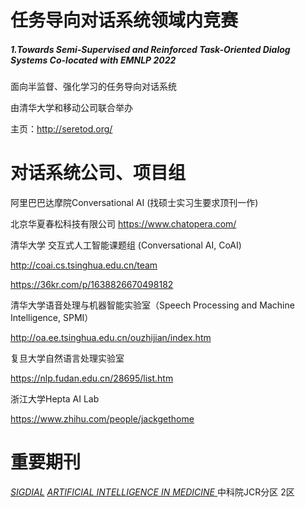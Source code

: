 # 任务导向对话系统领域内竞赛

##### 1.Towards Semi-Supervised and Reinforced Task-Oriented Dialog Systems Co-located with EMNLP 2022

面向半监督、强化学习的任务导向对话系统

由清华大学和移动公司联合举办

主页：http://seretod.org/

# 对话系统公司、项目组

 阿里巴巴达摩院Conversational AI  (找硕士实习生要求顶刊一作)

 北京华夏春松科技有限公司 https://www.chatopera.com/

清华大学 交互式人工智能课题组 (Conversational AI, CoAI) 

http://coai.cs.tsinghua.edu.cn/team

https://36kr.com/p/1638826670498182

 清华大学语音处理与机器智能实验室（Speech Processing and Machine Intelligence, SPMI）

http://oa.ee.tsinghua.edu.cn/ouzhijian/index.htm

复旦大学自然语言处理实验室

https://nlp.fudan.edu.cn/28695/list.htm

浙江大学Hepta AI Lab 

https://www.zhihu.com/people/jackgethome

# 重要期刊

 [*SIGDIAL*](https://www.sigdial.org/)
[*ARTIFICIAL INTELLIGENCE IN MEDICINE* ](https://www.sciencedirect.com/journal/artificial-intelligence-in-medicine/)  中科院JCR分区 2区